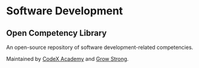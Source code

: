 # Software Development
## Open Competency Library

An open-source repository of software development-related competencies.

Maintained by [CodeX Academy](https://codex.academy) and [Grow Strong](https://growstrong.io).